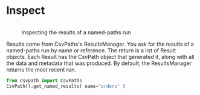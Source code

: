 # Inspect

<figure><img src="../../../../../.gitbook/assets/Screenshot 2025-03-29 at 12.12.16 PM.png" alt=""><figcaption><p>Inspecting the results of a named-paths run</p></figcaption></figure>

Results come from CsvPaths's ResultsManager. You ask for the results of a named-paths run by name or reference. The return is a list of Result objects. Each Result has the CsvPath object that generated it, along with all the data and metadata that was produced. By default, the ResultsManager returns the most recent run.

```python
from csvpath import CsvPaths
CsvPath().get_named_results( name="orders" )
```



